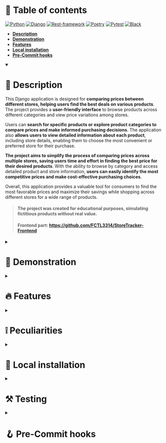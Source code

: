 # 📖 Table of contents

[![Python](https://img.shields.io/badge/Python-3.11.2-3777A7?style=flat-square)](https://www.python.org/)
[![Django](https://img.shields.io/badge/Django-4.2.1-103E2E?style=flat-square)](https://www.djangoproject.com/)
[![Rest-framework](https://img.shields.io/badge/Rest--framework-3.14.0-7F2D2D?style=flat-square)](https://www.django-rest-framework.org/)
[![Poetry](https://img.shields.io/badge/Poetry-1.5.1-0992E1?style=flat-square)](https://python-poetry.org/)
[![Pytest](https://img.shields.io/badge/Pytest-Passed-2dad3f?style=flat-square)](https://docs.pytest.org/en/7.4.x/)
[![Black](https://img.shields.io/badge/Style-Black-black?style=flat-square)](https://black.readthedocs.io/en/stable/)

<ul>
  <li>
    <b>
      <a href="#-description">Description</a>
    </b>
  </li>
  <li>
    <b>
      <a href="#-demonstration">Demonstration</a>
    </b>
  </li>
  <li>
    <b>
      <a href="#-features">Features</a>
    </b>
  </li>
  <li>
    <b>
      <a href="#-local-installation">Local installation</a>
    </b>
  </li>
  <li>
    <b>
      <a href="#-pre-commit-hooks">Pre-Commit hooks</a>
    </b>
  </li>
</ul>

<details open><summary><h1>📃 Description</h1></summary>

This Django application is designed for **comparing prices between different stores, helping users find the best
deals on various products**. The project provides a **user-friendly interface** to browse products across different
categories and view price variations among stores.

Users can **search for specific products or explore product categories to compare prices and make informed purchasing
decisions**. The application also **allows users to view detailed information about each product**, including store
details, enabling them to choose the most convenient or preferred store for their purchase.

**The project aims to simplify the process of comparing prices across multiple stores, saving users time and effort in
finding the best price for their desired products**. With the ability to browse by category and access detailed product
and store information, **users can easily identify the most competitive prices and make cost-effective purchasing
choices**.

Overall, this application provides a valuable tool for consumers to find the most favorable prices and maximize their
savings while shopping across different stores for a wide range of products.

> #### The project was created for educational purposes, simulating fictitious products without real value.
> #### Frontend part: https://github.com/FCTL3314/StoreTracker-Frontend

</details>

<details><summary><h1>🌄 Demonstration</h1></summary>

### Product categories

![firefox_pX9TIczsd0](https://github.com/FCTL3314/StoreTracker/assets/97694131/0a317d57-0ede-492e-96f6-ec11aa65ab57)

### Products

![firefox_bqUjAA9ide](https://github.com/FCTL3314/StoreTracker/assets/97694131/fd7127c4-67b4-4e47-9255-484a135c6564)
![firefox_2dl7DEif7Y](https://github.com/FCTL3314/StoreTracker/assets/97694131/b65f226a-31af-4d84-8cf9-cc7682174a99)
![firefox_WxEaOrMs8h](https://github.com/FCTL3314/StoreTracker/assets/97694131/6f451ff2-662e-4295-a82e-ab3cdaad8be5)

<hr/>

![firefox_layhXd2u7v](https://github.com/FCTL3314/StoreTracker/assets/97694131/5d1de7aa-ec12-445a-a29d-1d27108d793d)
![firefox_Bgqw3rnQv3](https://github.com/FCTL3314/StoreTracker/assets/97694131/cd68ed5b-86fd-484e-b8ad-aadef8fd6136)

### Store detail

![firefox_SGbt1I9nCi](https://github.com/FCTL3314/StoreTracker/assets/97694131/f31c0e2f-2ebb-422a-943a-55072dab0530)
![firefox_Qw2Pyi34hz](https://github.com/FCTL3314/StoreTracker/assets/97694131/7ee295c8-fcf6-489f-ad57-68a55a298030)

### Profile

![firefox_4HtesbsbBG](https://github.com/FCTL3314/StoreTracker/assets/97694131/7e404765-9adf-4505-b8d2-302eb7952e53)
![firefox_IRjbXLaWtk](https://github.com/FCTL3314/StoreTracker/assets/97694131/99094345-4b41-4acc-b5c4-247e17031c0b)

</details>

<details><summary><h1>🔥 Features</h1></summary>

* **REST API**
* **Domain Driven Development**
* **JWT Authentication**
* **Postponed Tasks / Celery**
* **Authentication / Authorization**
* **Profile editing**
* **Email sending**
* **Documentation**
* **Tests (PyTest)**

</details>

<details><summary><h1>❕ Peculiarities</h1></summary>

### Abbreviations:
* **EV - EmailVerification**

</details>

<details><summary><h1>💽 Local installation</h1></summary>

1. #### Clone or download the repository.
2. #### Activate the Poetry virtual environment: `poetry shell`
3. #### Install dependencies: `poetry install`
4. #### Create an .env file or rename .env.dist in .env and populate it only with development variables:
    ![Env-Variables-Example](https://github.com/FCTL3314/StoreTracker-Backend/assets/97694131/c31d86db-7bec-4693-8e97-d649c6e7184f)
5. #### Run docker services for development: `docker-compose -f docker/local/docker-compose.yml up`
6. #### Run the development server: `python manage.py runserver`

</details>

<details><summary><h1>⚒️ Testing</h1></summary>

1. #### Complete all the steps in the 💽 Local installation section
2. #### Run tests: `pytest .`

</details>

<details><summary><h1>🪝 Pre-Commit hooks</h1></summary>

1. #### Install: `pre-commit install`
2. #### Test run: `pre-commit run --all-files`

</details>
